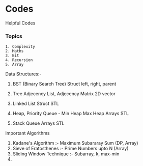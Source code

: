 # Codes
Helpful Codes


### Topics
```
1. Complexity
2. Maths
3. Bit
4. Recursion
5. Array
```

Data Structures:-
1. BST (Binary Search Tree)
  Struct left, right, parent

2. Tree
  Adjecency List, Adjecency Matrix
  2D vector
  
3. Linked List
  Struct
  STL
  
4. Heap, Priority Queue - Min Heap Max Heap
  Arrays
  STL
5. Stack Queue
  Arrays
  STL
  
  
  Important Algorithms
  1. Kadane's Algorithm :- Maximum Subararay Sum (DP, Array)
  2. Sieve of Eratosthenes :- Prime Numbers upto N (Array)
  3. Sliding Window Technique :- Subarray, k, max-min
  4. 

